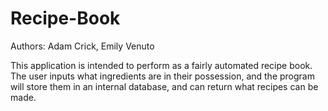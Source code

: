 # Recipe-Book
Authors: Adam Crick, Emily Venuto

This application is intended to perform as a fairly automated recipe book.
The user inputs what ingredients are in their possession, and the program 
will store them in an internal database, and can return what recipes can be made.
